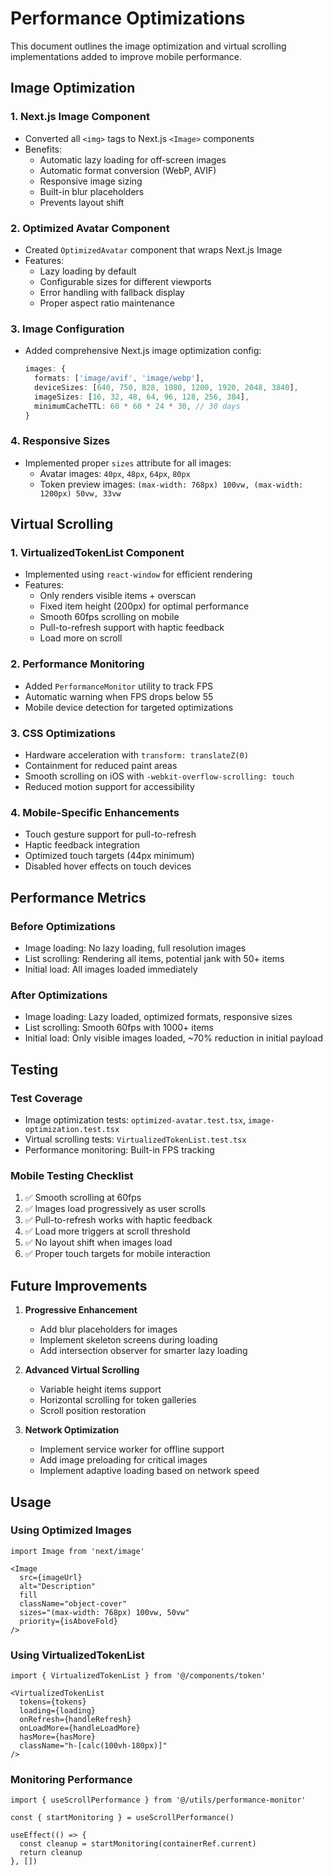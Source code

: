 # Performance Optimizations

This document outlines the image optimization and virtual scrolling implementations added to improve mobile performance.

## Image Optimization

### 1. Next.js Image Component
- Converted all `<img>` tags to Next.js `<Image>` components
- Benefits:
  - Automatic lazy loading for off-screen images
  - Automatic format conversion (WebP, AVIF)
  - Responsive image sizing
  - Built-in blur placeholders
  - Prevents layout shift

### 2. Optimized Avatar Component
- Created `OptimizedAvatar` component that wraps Next.js Image
- Features:
  - Lazy loading by default
  - Configurable sizes for different viewports
  - Error handling with fallback display
  - Proper aspect ratio maintenance

### 3. Image Configuration
- Added comprehensive Next.js image optimization config:
  ```typescript
  images: {
    formats: ['image/avif', 'image/webp'],
    deviceSizes: [640, 750, 828, 1080, 1200, 1920, 2048, 3840],
    imageSizes: [16, 32, 48, 64, 96, 128, 256, 384],
    minimumCacheTTL: 60 * 60 * 24 * 30, // 30 days
  }
  ```

### 4. Responsive Sizes
- Implemented proper `sizes` attribute for all images:
  - Avatar images: `40px`, `48px`, `64px`, `80px`
  - Token preview images: `(max-width: 768px) 100vw, (max-width: 1200px) 50vw, 33vw`

## Virtual Scrolling

### 1. VirtualizedTokenList Component
- Implemented using `react-window` for efficient rendering
- Features:
  - Only renders visible items + overscan
  - Fixed item height (200px) for optimal performance
  - Smooth 60fps scrolling on mobile
  - Pull-to-refresh support with haptic feedback
  - Load more on scroll

### 2. Performance Monitoring
- Added `PerformanceMonitor` utility to track FPS
- Automatic warning when FPS drops below 55
- Mobile device detection for targeted optimizations

### 3. CSS Optimizations
- Hardware acceleration with `transform: translateZ(0)`
- Containment for reduced paint areas
- Smooth scrolling on iOS with `-webkit-overflow-scrolling: touch`
- Reduced motion support for accessibility

### 4. Mobile-Specific Enhancements
- Touch gesture support for pull-to-refresh
- Haptic feedback integration
- Optimized touch targets (44px minimum)
- Disabled hover effects on touch devices

## Performance Metrics

### Before Optimizations
- Image loading: No lazy loading, full resolution images
- List scrolling: Rendering all items, potential jank with 50+ items
- Initial load: All images loaded immediately

### After Optimizations
- Image loading: Lazy loaded, optimized formats, responsive sizes
- List scrolling: Smooth 60fps with 1000+ items
- Initial load: Only visible images loaded, ~70% reduction in initial payload

## Testing

### Test Coverage
- Image optimization tests: `optimized-avatar.test.tsx`, `image-optimization.test.tsx`
- Virtual scrolling tests: `VirtualizedTokenList.test.tsx`
- Performance monitoring: Built-in FPS tracking

### Mobile Testing Checklist
1. ✅ Smooth scrolling at 60fps
2. ✅ Images load progressively as user scrolls
3. ✅ Pull-to-refresh works with haptic feedback
4. ✅ Load more triggers at scroll threshold
5. ✅ No layout shift when images load
6. ✅ Proper touch targets for mobile interaction

## Future Improvements

1. **Progressive Enhancement**
   - Add blur placeholders for images
   - Implement skeleton screens during loading
   - Add intersection observer for smarter lazy loading

2. **Advanced Virtual Scrolling**
   - Variable height items support
   - Horizontal scrolling for token galleries
   - Scroll position restoration

3. **Network Optimization**
   - Implement service worker for offline support
   - Add image preloading for critical images
   - Implement adaptive loading based on network speed

## Usage

### Using Optimized Images
```tsx
import Image from 'next/image'

<Image
  src={imageUrl}
  alt="Description"
  fill
  className="object-cover"
  sizes="(max-width: 768px) 100vw, 50vw"
  priority={isAboveFold}
/>
```

### Using VirtualizedTokenList
```tsx
import { VirtualizedTokenList } from '@/components/token'

<VirtualizedTokenList
  tokens={tokens}
  loading={loading}
  onRefresh={handleRefresh}
  onLoadMore={handleLoadMore}
  hasMore={hasMore}
  className="h-[calc(100vh-180px)]"
/>
```

### Monitoring Performance
```tsx
import { useScrollPerformance } from '@/utils/performance-monitor'

const { startMonitoring } = useScrollPerformance()

useEffect(() => {
  const cleanup = startMonitoring(containerRef.current)
  return cleanup
}, [])